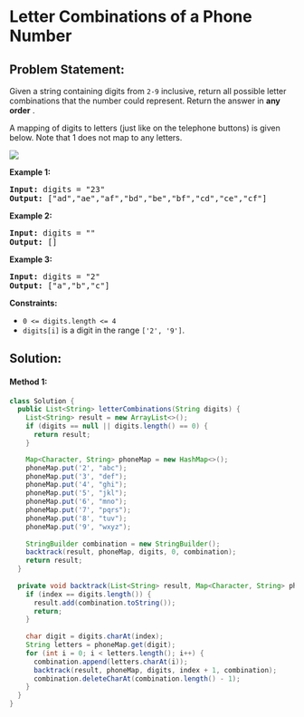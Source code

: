 # Letter Combinations of a Phone Number

## Problem Statement:

Given a string containing digits from `2-9` inclusive, return all possible letter combinations that the number could represent. Return the answer in  **any order** .

A mapping of digits to letters (just like on the telephone buttons) is given below. Note that 1 does not map to any letters.

![](https://assets.leetcode.com/uploads/2022/03/15/1200px-telephone-keypad2svg.png)

**Example 1:**

<pre><strong>Input:</strong> digits = "23"
<strong>Output:</strong> ["ad","ae","af","bd","be","bf","cd","ce","cf"]
</pre>

**Example 2:**

<pre><strong>Input:</strong> digits = ""
<strong>Output:</strong> []
</pre>

**Example 3:**

<pre><strong>Input:</strong> digits = "2"
<strong>Output:</strong> ["a","b","c"]
</pre>

**Constraints:**

* `0 <= digits.length <= 4`
* `digits[i]` is a digit in the range `['2', '9']`.


## Solution:

#### Method 1:

```java
class Solution {
  public List<String> letterCombinations(String digits) {
    List<String> result = new ArrayList<>();
    if (digits == null || digits.length() == 0) {
      return result;
    }

    Map<Character, String> phoneMap = new HashMap<>();
    phoneMap.put('2', "abc");
    phoneMap.put('3', "def");
    phoneMap.put('4', "ghi");
    phoneMap.put('5', "jkl");
    phoneMap.put('6', "mno");
    phoneMap.put('7', "pqrs");
    phoneMap.put('8', "tuv");
    phoneMap.put('9', "wxyz");
  
    StringBuilder combination = new StringBuilder();
    backtrack(result, phoneMap, digits, 0, combination);
    return result;
  }
  
  private void backtrack(List<String> result, Map<Character, String> phoneMap, String digits, int index, StringBuilder combination) {
    if (index == digits.length()) {
      result.add(combination.toString());
      return;
    }
  
    char digit = digits.charAt(index);
    String letters = phoneMap.get(digit);
    for (int i = 0; i < letters.length(); i++) {
      combination.append(letters.charAt(i));
      backtrack(result, phoneMap, digits, index + 1, combination);
      combination.deleteCharAt(combination.length() - 1);
    }
  }
}
```
